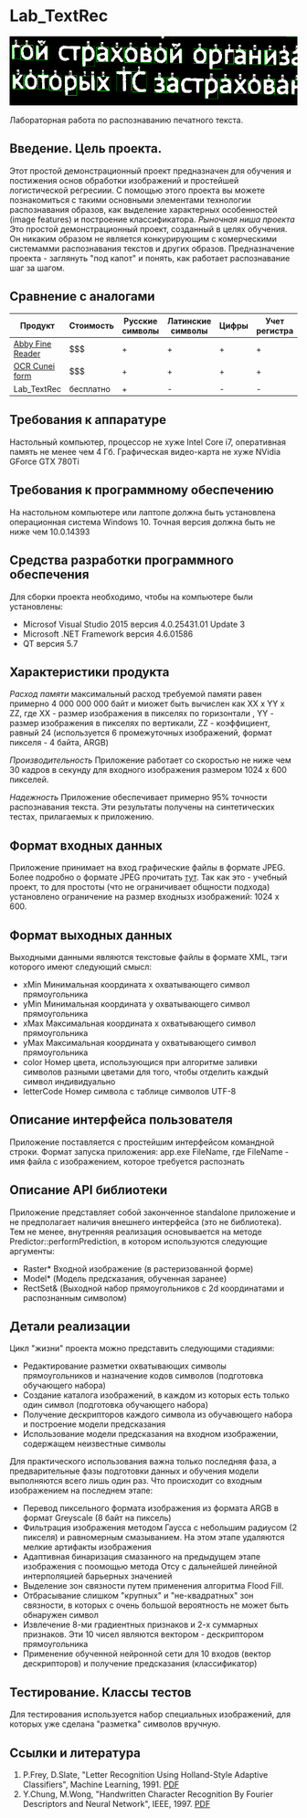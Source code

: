 # Lab_TextRec

![Background image](images/back.png)

Лабораторная работа по распознаванию печатного текста.
## Введение. Цель проекта.
Этот простой демонстрационный проект предназначен для обучения и постижения основ обработки изображений и простейшей логистической регресиии. С помощью этого проекта вы можете познакомиться с такими основными элементами технологии распознавания образов, как выделение характерных особенностей (image features) и построение классификатора.
*Рыночная ниша проекта*
Это простой демонстрационный проект, созданный в целях обучения. Он никаким образом не является конкурирующим с комерческими системамми распознавания текстов и других образов. Предназначение проекта - заглянуть "под капот" и понять, как работает распознавание шаг за шагом.

## Сравнение с аналогами
Продукт | Стоимость | Русские символы | Латинские символы | Цифры | Учет регистра
--------|-----------|-----------------|-------------------|-------|--------------
[Abby Fine Reader](www.abbyy.com/ru-ru/finereader/)|$$$|+|+|+|+
[OCR Cunei form](launchpad.net/cuneiform-linux)|$$$|+|+|+|+
Lab_TextRec|бесплатно|+|-|-|-

## Требования к аппаратуре
Настольный компьютер, процессор не хуже Intel Core i7, оперативная память не менее чем 4 Гб.
Графическая видео-карта не хуже NVidia GForce GTX 780Ti

## Требования к программному обеспечению
На настольном компьютере или лаптопе должна быть установлена операционная система Windows 10. Точная версия должна быть не ниже чем 10.0.14393

## Средства разработки программного обеспечения
Для сборки проекта необходимо, чтобы на компьютере были установлены:
* Microsof Visual Studio 2015 версия 4.0.25431.01 Update 3
* Microsoft .NET Framework версия 4.6.01586
* QT версия 5.7

## Характеристики продукта
*Расход памяти* 
максимальный расход требуемой памяти равен примерно 4 000 000 000 байт и миожет быть вычислен как XX x YY x ZZ, где XX - размер изображения в пикселях по горизонтали , YY - размер изображения в пикселях по вертикали, ZZ - коэффициент, равный 24 (используется 6 промежуточных изображений, формат пикселя - 4 байта, ARGB)

*Производительность*
Приложение работает со скоростью не ниже чем 30 кадров в секунду для входного изображения размером 1024 x 600 пикселей.

*Надежность*
Приложение обеспечивает примерно 95% точности распознавания текста. Эти результаты получены на синтетических тестах, прилагаемых к приложению.

## Формат входных данных
Приложение принимает на вход графические файлы в формате JPEG. Более подробно о формате JPEG прочитать [тут](https://www.w3.org/Graphics/JPEG/jfif3.pdf). Так как это - учебный проект, то для простоты (что не ограничивает общности подхода) установлено ограничение на размер входнызх изображений: 1024 x 600.

## Формат выходных данных
Выходными данными являются текстовые файлы в формате XML, тэги которого имеют следующий смысл:
* xMin Минимальная координата х охватывающего символ прямоугольника
* yMin Минимальная координата y охватывающего символ прямоугольника
* xMax Максимальная координата x охватывающего символ прямоугольника
* yMax Максимальная координата y охватывающего символ прямоугольника
* color Номер цвета, использующися при алгоритме заливки символов разными цветами для того, чтобы отделить каждый символ индивидуально
* letterCode Номер символа с таблице символов UTF-8

## Описание интерфейса пользователя
Приложение поставляется с простейшим интерфейсом командной строки. Формат запуска приложения:
app.exe FileName, где FileName - имя файла с изображением, которое требуется распознать

## Описание API библиотеки
Приложение представляет собой законченное standalone приложение и не предполагает наличия внешнего интерфейса (это не библиотека). Тем не менее, внутренняя реализация основывается на методе Predictor::performPrediction, в котором используются следующие аргументы:
* Raster* Входной изображение (в растеризованной форме)
* Model* (Модель предсказания, обученная заранее)
* RectSet& (Выходной набор прямоугольников с 2d координатами и распознанным символом)

## Детали реализации
Цикл "жизни" проекта можно представить следующими стадиями:
* Редактирование разметки охватывающих символы прямоугольников и назначение кодов символов (подготовка обучающего набора)
* Создание каталога изображений, в каждом из которых есть только один символ (подготовка обучающего набора)
* Получение дескрипторов каждого символа из обучавющего набора и построение модели предсказания
* Использование модели предсказания на входном изображении, содержащем неизвестные символы

Для практического использования важна только последняя фаза, а предварительные фазы подготовки данных и обучения модели выполняются всего лишь один раз. Что происходит со входным изображением на последнем этапе:
* Перевод пиксельного формата изображения из формата ARGB в формат Greyscale (8 байт на пиксель)
* Фильтрация изображения методом Гаусса с небольшим радиусом (2 пикселя) и равномерным смазыванием. На этом этапе удаляются мелкие артифакты изображения
* Адаптивная бинаризация смазанного на предыдущем этапе изображения с поомощью метода Отсу с дальнейшей линейной интерполяцией барьерных значенией
* Выделение зон связности путем применения алгоритма Flood Fill.
* Отбрасывание слишком "крупных" и "не-квадратных" зон связности, в которых с очень большой вероятность не может быть обнаружен символ
* Извлечение 8-ми градиентных признаков и 2-х суммарных признаков. Эти 10 чисел являются вектором - дескриптором прямоугольника
* Применение обученной нейронной сети для 10 входов (вектор дескрипторов) и получение предсказания (классификатор)


## Тестирование. Классы тестов
Для тестирования используется набор специальных изображений, для которых уже сделана "разметка" символов вручную.

## Ссылки и литература
1. P.Frey, D.Slate, "Letter Recognition Using Holland-Style Adaptive Classifiers", Machine Learning, 1991. [PDF](https://ai2-s2-pdfs.s3.amazonaws.com/b421/fa2ce87913a88002e7a8f917afcd3733b8b4.pdf)
2. Y.Chung, M.Wong, "Handwritten Character Recognition By Fourier Descriptors and Neural Network", IEEE, 1997. [PDF](http://ieeexplore.ieee.org/stamp/stamp.jsp?arnumber=647338)

